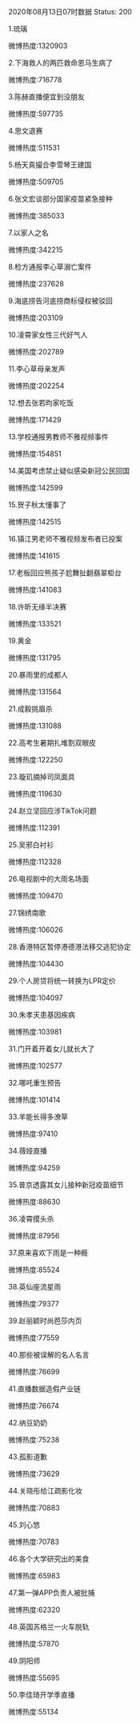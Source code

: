 2020年08月13日07时数据
Status: 200

1.琉璃

微博热度:1320903

2.下海救人的两匹救命恩马生病了

微博热度:716778

3.陈赫直播便宜到没朋友

微博热度:597735

4.思文退赛

微博热度:511531

5.杨天真撮合李雪琴王建国

微博热度:509705

6.张文宏谈部分国家疫苗紧急接种

微博热度:385033

7.以家人之名

微博热度:342215

8.检方通报李心草溺亡案件

微博热度:237628

9.海底捞告河底捞商标侵权被驳回

微博热度:203109

10.凌霄家女性三代好气人

微博热度:202789

11.李心草母亲发声

微博热度:202254

12.想去张若昀家吃饭

微博热度:171429

13.学校通报男教师不雅视频事件

微博热度:154851

14.美国考虑禁止疑似感染新冠公民回国

微博热度:142599

15.贺子秋太懂事了

微博热度:142515

16.镇江男老师不雅视频发布者已投案

微博热度:141615

17.老板回应熊孩子尬舞扯翻翡翠柜台

微博热度:141083

18.许昕无缘半决赛

微博热度:133521

19.黄金

微博热度:131795

20.暴雨里的成都人

微博热度:131564

21.成毅挑眉杀

微博热度:131088

22.高考生暑期扎堆割双眼皮

微博热度:122250

23.璇玑摘掉司凤面具

微博热度:119630

24.赵立坚回应涉TikTok问题

微博热度:112391

25.吴邪白衬衫

微博热度:112328

26.电视剧中的大雨名场面

微博热度:109470

27.锦绣南歌

微博热度:106026

28.香港特区暂停港德港法移交逃犯协定

微博热度:104430

29.个人房贷将统一转换为LPR定价

微博热度:104097

30.朱孝天患基因疾病

微博热度:103981

31.门开着开着女儿就长大了

微博热度:102577

32.哪吒重生预告

微博热度:101414

33.羊能长得多潦草

微博热度:97410

34.薇娅直播

微博热度:94259

35.普京透露其女儿接种新冠疫苗细节

微博热度:88630

36.凌霄摸头杀

微博热度:87956

37.原来喜欢下雨是一种瘾

微博热度:85524

38.英仙座流星雨

微博热度:79377

39.赵丽颖时尚芭莎内页

微博热度:77559

40.那些被误解的名人名言

微博热度:76699

41.直播数据造假产业链

微博热度:76674

42.纳豆奶奶

微博热度:75238

43.孤影道歉

微博热度:73629

44.关晓彤给江疏影化妆

微博热度:70883

45.刘心悠

微博热度:70783

46.各个大学研究出的美食

微博热度:65983

47.第一弹APP负责人被批捕

微博热度:62320

48.英国苏格兰一火车脱轨

微博热度:57870

49.阴阳师

微博热度:55695

50.李佳琦开学季直播

微博热度:55134

